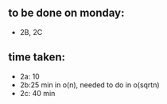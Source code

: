 ## to be done on monday:
- 2B, 2C

## time taken:
- 2a: 10
- 2b:25 min in o(n), needed to do in o(sqrtn)
- 2c: 40 min